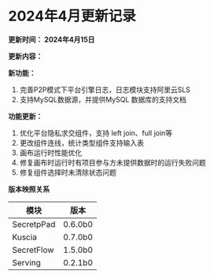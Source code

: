 # 2024年4月更新记录

**更新时间： 2024年4月15日**

**更新内容：**

**新功能：**

1. 完善P2P模式下平台引擎日志，日志模块支持阿里云SLS
2. 支持MySQL数据源，并提供MySQL 数据库的支持文档

**功能更新：**

1. 优化平台隐私求交组件，支持 left join、full join等
2. 更改组件连线，统计类型组件支持输入表
3. 画布运行时性能优化
4. 修复画布时运行时有项目参与方未提供数据时的运行失败问题
5. 修复组件选择时未清除状态问题

**版本映照关系**

| **模块**     | **版本**  |
|------------|---------|
| SecretpPad | 0.6.0b0 |
| Kuscia     | 0.7.0b0 |
| SecretFlow | 1.5.0b0 |
| Serving    | 0.2.1b0 |
